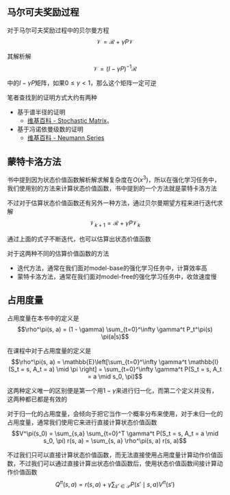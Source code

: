 ## 马尔可夫奖励过程

对于马尔可夫奖励过程中的贝尔曼方程$$\mathcal{V} = \mathcal{R} + \gamma P \mathcal{V}$$

其解析解$$\mathcal{V} = (I - \gamma P)^{-1} \mathcal{R}$$

中的$I - \gamma P$矩阵，如果$0 \le \gamma < 1$，那么这个矩阵一定可逆

笔者查找到的证明方式大约有两种

- 基于谱半径的证明
  - [维基百科 - Stochastic Matrix](https://en.wikipedia.org/wiki/Stochastic_matrix#Spectral_radius)。
- 基于冯诺依曼级数的证明
  - [维基百科 - Neumann Series](https://en.wikipedia.org/wiki/Neumann_series#Matrix_case)

## 蒙特卡洛方法

书中提到因为状态价值函数解析解求解复杂度在$O(x^3)$，所以在强化学习任务中，我们使用别的方法来计算状态价值函数，书中提到的一个方法就是蒙特卡洛方法

不过对于估算状态价值函数还有另外一种方法，通过贝尔曼期望方程来进行迭代求解$$\mathcal{V}_{k+1} = \mathcal{R} + \gamma P \mathcal{V}_{k}$$

通过上面的式子不断迭代，也可以估算出状态价值函数

对于这两种不同的估算价值函数的方法

- 迭代方法，通常在我们面对model-base的强化学习任务中，计算效率高
- 蒙特卡洛方法，通常在我们面对model-free的强化学习任务中，收敛速度慢

## 占用度量

占用度量在本书中的定义是$$\rho^\pi(s, a) = (1 - \gamma) \sum_{t=0}^\infty \gamma^t P_t^\pi(s) \pi(a|s)$$

在课程中对于占用度量的定义是$$\rho^\pi(s, a) = \mathbb{E}\left[\sum_{t=0}^\infty \gamma^t \mathbb{I}(S_t = s, A_t = a) \mid \pi \right] = \sum_{t=0}^\infty \gamma^t P(S_t = s, A_t = a \mid s_0, \pi)$$

这两种定义唯一的区别便是第一个用$1 - \gamma$来进行归一化，而第二个定义并没有，这两种都已都是有效的

对于归一化的占用度量，会倾向于把它当作一个概率分布来使用，对于未归一化的占用度量，通常我们使用它来进行直接计算状态价值函数$$V^\pi(s_0) = \sum_{s,a} \sum_{t=0}^T \gamma^t P(S_t = s, A_t = a \mid s_0, \pi) r(s, a) = \sum_{s, a} \rho^\pi(s, a) r(s, a)$$

不过我们只可以直接计算状态价值函数，而无法直接使用占用度量计算动作价值函数，不过我们可以通过直接计算出状态价值函数后，使用状态价值函数间接计算动作价值函数$$Q^\pi(s, a) = r(s, a) + \gamma \sum_{s' \in \mathcal{S}} P(s' \mid s, a) V^\pi(s')$$


